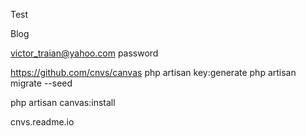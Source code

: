 Test

Blog

victor_traian@yahoo.com
password

https://github.com/cnvs/canvas
php artisan key:generate
php artisan migrate --seed


php artisan canvas:install

cnvs.readme.io
